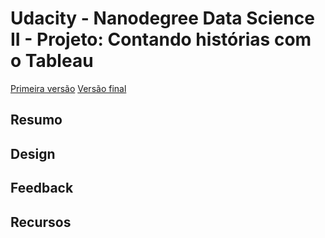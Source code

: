# Udacity - Nanodegree Data Science II - Projeto: Contando histórias com o Tableau

[Primeira versão](https://public.tableau.com/profile/cleber.yamamoto#!/vizhome/Titanic_story_v1_1/Titanic_story_v1)
[Versão final]()


## Resumo


## Design


## Feedback


## Recursos

